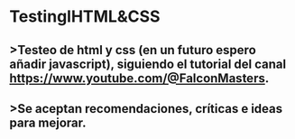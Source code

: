 # TestinglHTML&CSS
## >Testeo de html y css (en un futuro espero añadir javascript), siguiendo el tutorial del canal https://www.youtube.com/@FalconMasters.
## >Se aceptan recomendaciones, críticas e ideas para mejorar.
